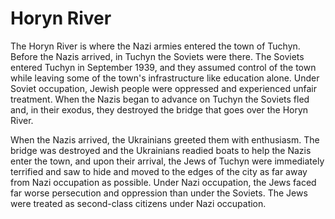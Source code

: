 # Horyn River

The Horyn River is where the Nazi armies entered the town of Tuchyn. Before the Nazis arrived, in Tuchyn the Soviets were there. The Soviets entered Tuchyn in September 1939, and they assumed control of the town while leaving some of the town's infrastructure like education alone. Under Soviet occupation, Jewish people were oppressed and experienced unfair treatment. When the Nazis began to advance on Tuchyn the Soviets fled and, in their exodus, they destroyed the bridge that goes over the Horyn River.

When the Nazis arrived, the Ukrainians greeted them with enthusiasm. The bridge was destroyed and the Ukrainians readied boats to help the Nazis enter the town, and upon their arrival, the Jews of Tuchyn were immediately terrified and saw to hide and moved to the edges of the city as far away from Nazi occupation as possible. Under Nazi occupation, the Jews faced far worse persecution and oppression than under the Soviets. The Jews were treated as second-class citizens under Nazi occupation.


